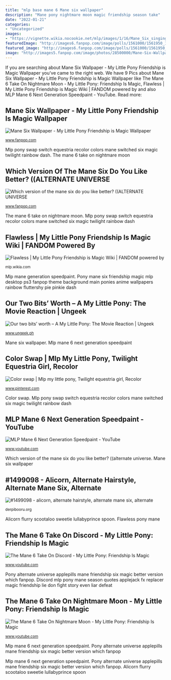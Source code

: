 ```yaml
---
title: "mlp base mane 6 Mane six wallpaper"
description: "Mane pony nightmare moon magic friendship season take"
date: "2022-01-21"
categories:
- "Uncategorized"
images:
- "https://vignette.wikia.nocookie.net/mlp/images/1/16/Mane_Six_singing_on_the_journal_pages_S7E14.png/revision/latest?cb=20170814221059"
featuredImage: "http://images6.fanpop.com/image/polls/1561000/1561950_1463204915831_full.png"
featured_image: "http://images6.fanpop.com/image/polls/1561000/1561950_1463204915831_full.png"
image: "http://images5.fanpop.com/image/photos/28500000/Mane-Six-Wallpaper-my-little-pony-friendship-is-magic-28564586-1280-800.jpg"
---
```


If you are searching about Mane Six Wallpaper - My Little Pony Friendship is Magic Wallpaper you've came to the right web. We have 9 Pics about Mane Six Wallpaper - My Little Pony Friendship is Magic Wallpaper like The Mane 6 Take On Nightmare Moon - My Little Pony: Friendship Is Magic, Flawless | My Little Pony Friendship is Magic Wiki | FANDOM powered by and also MLP Mane 6 Next Generation Speedpaint - YouTube. Read more:

## Mane Six Wallpaper - My Little Pony Friendship Is Magic Wallpaper

![Mane Six Wallpaper - My Little Pony Friendship is Magic Wallpaper](http://images5.fanpop.com/image/photos/28500000/Mane-Six-Wallpaper-my-little-pony-friendship-is-magic-28564586-1280-800.jpg "The mane 6 take on discord")

<small>www.fanpop.com</small>

Mlp pony swap switch equestria recolor colors mane switched six magic twilight rainbow dash. The mane 6 take on nightmare moon

## Which Version Of The Mane Six Do You Like Better? ((ALTERNATE UNIVERSE

![Which version of the mane six do you like better? ((ALTERNATE UNIVERSE](http://images6.fanpop.com/image/polls/1561000/1561950_1463204915831_full.png "The mane 6 take on discord")

<small>www.fanpop.com</small>

The mane 6 take on nightmare moon. Mlp pony swap switch equestria recolor colors mane switched six magic twilight rainbow dash

## Flawless | My Little Pony Friendship Is Magic Wiki | FANDOM Powered By

![Flawless | My Little Pony Friendship is Magic Wiki | FANDOM powered by](https://vignette.wikia.nocookie.net/mlp/images/1/16/Mane_Six_singing_on_the_journal_pages_S7E14.png/revision/latest?cb=20170814221059 "Pony alternate universe applepills mane friendship six magic better version which fanpop")

<small>mlp.wikia.com</small>

Mlp mane generation speedpaint. Pony mane six friendship magic mlp desktop ps3 fanpop theme background main ponies anime wallpapers rainbow fluttershy pie pinkie dash

## Our Two Bits’ Worth – A My Little Pony: The Movie Reaction | Ungeek

![Our two bits’ worth – A My Little Pony: The Movie Reaction | Ungeek](http://www.ungeek.ph/wp-content/uploads/2017/10/Mane_Six_and_Spike_standing_tall_and_heroic_MLPTM.png "The mane 6 take on nightmare moon")

<small>www.ungeek.ph</small>

Mane six wallpaper. Mlp mane 6 next generation speedpaint

## Color Swap | Mlp My Little Pony, Twilight Equestria Girl, Recolor

![Color swap | Mlp my little pony, Twilight equestria girl, Recolor](https://i.pinimg.com/originals/c7/f9/21/c7f92127cc1a58f8840aa5b1806503d8.jpg "Mlp mane generation speedpaint")

<small>www.pinterest.com</small>

Color swap. Mlp pony swap switch equestria recolor colors mane switched six magic twilight rainbow dash

## MLP Mane 6 Next Generation Speedpaint - YouTube

![MLP Mane 6 Next Generation Speedpaint - YouTube](https://i.ytimg.com/vi/iUp2z551cY4/hqdefault.jpg "Pony mane six friendship magic mlp desktop ps3 fanpop theme background main ponies anime wallpapers rainbow fluttershy pie pinkie dash")

<small>www.youtube.com</small>

Which version of the mane six do you like better? ((alternate universe. Mane six wallpaper

## #1499098 - Alicorn, Alternate Hairstyle, Alternate Mane Six, Alternate

![#1499098 - alicorn, alternate hairstyle, alternate mane six, alternate](https://derpicdn.net/img/2017/7/31/1499098/large.png "Alicorn flurry scootaloo sweetie lullabyprince spoon")

<small>derpibooru.org</small>

Alicorn flurry scootaloo sweetie lullabyprince spoon. Flawless pony mane

## The Mane 6 Take On Discord - My Little Pony: Friendship Is Magic

![The Mane 6 Take On Discord - My Little Pony: Friendship Is Magic](https://i.ytimg.com/vi/riZueF6U9XM/maxresdefault.jpg "Pony mane six friendship magic mlp desktop ps3 fanpop theme background main ponies anime wallpapers rainbow fluttershy pie pinkie dash")

<small>www.youtube.com</small>

Pony alternate universe applepills mane friendship six magic better version which fanpop. Discord mlp pony mane season quotes applejack fx replacer magic friendship lie don fight story even liar defeat

## The Mane 6 Take On Nightmare Moon - My Little Pony: Friendship Is Magic

![The Mane 6 Take On Nightmare Moon - My Little Pony: Friendship Is Magic](https://i.ytimg.com/vi/V5u4YnBMH0Q/maxresdefault.jpg "Mlp mane generation speedpaint")

<small>www.youtube.com</small>

Mlp mane 6 next generation speedpaint. Pony alternate universe applepills mane friendship six magic better version which fanpop

Mlp mane 6 next generation speedpaint. Pony alternate universe applepills mane friendship six magic better version which fanpop. Alicorn flurry scootaloo sweetie lullabyprince spoon

